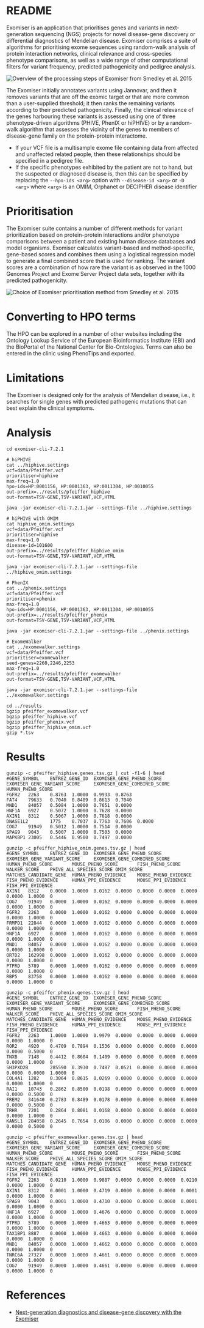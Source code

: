 README
======

Exomiser is an application that prioritises genes and variants in next-generation sequencing (NGS) projects for novel disease-gene discovery or differential diagnostics of Mendelian disease. Exomiser comprises a suite of algorithms for prioritising exome sequences using random-walk analysis of protein interaction networks, clinical relevance and cross-species phenotype comparisons, as well as a wide range of other computational filters for variant frequency, predicted pathogenicity and pedigree analysis.

![Overview of the processing steps of Exomiser from Smedley et al. 2015](image/figure_1.png)

The Exomiser initially annotates variants using Jannovar, and then it removes variants that are off the exomic target or that are more common than a user-supplied threshold; it then ranks the remaining variants according to their predicted pathogenicity. Finally, the clinical relevance of the genes harbouring these variants is assessed using one of three phenotype-driven algorithms (PHIVE, PhenIX or hiPHIVE) or by a random-walk algorithm that assesses the vicinity of the genes to members of disease-gene family on the protein-protein interactome.

* If your VCF file is a multisample exome file containing data from affected and unaffected related people, then these relationships should be specified in a pedigree file.
* If the specific phenotypes exhibited by the patient are not to hand, but the suspected or diagnosed disease is, then this can be specified by replacing the `--hpo-ids <arg>` option with `--disease-id <arg>` or `-D <arg>` where `<arg>` is an OMIM, Orphanet or DECIPHER disease identifier

# Prioritisation

The Exomiser suite contains a number of different methods for variant prioritization based on protein-protein interactions and/or phenotype comparisons between a patient and existing human disease databases and model organisms. Exomiser calculates variant-based and method-specific, gene-based scores and combines them using a logistical regression model to generate a final combined score that is used for ranking. The variant scores are a combination of how rare the variant is as observed in the 1000 Genomes Project and Exome Server Project data sets, together with its predicted pathogenicity.

![Choice of Exomiser prioritisation method from Smedley et al. 2015](image/figure_2.png)

# Converting to HPO terms

The HPO can be explored in a number of other websites including the Ontology Lookup Service of the European Bioinformatics Institute (EBI) and the BioPortal of the National Center for Bio-Ontologies. Terms can also be entered in the clinic using PhenoTips and exported.

# Limitations

The Exomiser is designed only for the analysis of Mendelian disease, i.e., it searches for single genes with predicted pathogenic mutations that can best explain the clinical symptoms.

# Analysis

~~~~{.bash}
cd exomiser-cli-7.2.1

# hiPHIVE
cat ../hiphive.settings
vcf=data/Pfeiffer.vcf
prioritiser=hiphive
max-freq=1.0
hpo-ids=HP:0001156, HP:0001363, HP:0011304, HP:0010055
out-prefix=../results/pfeiffer_hiphive
out-format=TSV-GENE,TSV-VARIANT,VCF,HTML

java -jar exomiser-cli-7.2.1.jar --settings-file ../hiphive.settings

# hiPHIVE with OMIM
cat hiphive_omim.settings 
vcf=data/Pfeiffer.vcf
prioritiser=hiphive
max-freq=1.0
disease-id=101600
out-prefix=../results/pfeiffer_hiphive_omim
out-format=TSV-GENE,TSV-VARIANT,VCF,HTML

java -jar exomiser-cli-7.2.1.jar --settings-file ../hiphive_omim.settings

# PhenIX
cat ../phenix.settings 
vcf=data/Pfeiffer.vcf
prioritiser=phenix
max-freq=1.0
hpo-ids=HP:0001156, HP:0001363, HP:0011304, HP:0010055
out-prefix=../results/pfeiffer_phenix
out-format=TSV-GENE,TSV-VARIANT,VCF,HTML

java -jar exomiser-cli-7.2.1.jar --settings-file ../phenix.settings

# ExomeWalker
cat ../exomewalker.settings 
vcf=data/Pfeiffer.vcf
prioritiser=exomewalker
seed-genes=2260,2246,2253
max-freq=1.0
out-prefix=../results/pfeiffer_exomewalker
out-format=TSV-GENE,TSV-VARIANT,VCF,HTML

java -jar exomiser-cli-7.2.1.jar --settings-file ../exomewalker.settings

cd ../results
bgzip pfeiffer_exomewalker.vcf
bgzip pfeiffer_hiphive.vcf
bgzip pfeiffer_phenix.vcf
bgzip pfeiffer_hiphive_omim.vcf
gzip *.tsv
~~~~

# Results

~~~~{.bash}
gunzip -c pfeiffer_hiphive.genes.tsv.gz | cut -f1-6 | head
#GENE_SYMBOL    ENTREZ_GENE_ID  EXOMISER_GENE_PHENO_SCORE       EXOMISER_GENE_VARIANT_SCORE     EXOMISER_GENE_COMBINED_SCORE    HUMAN_PHENO_SCORE
FGFR2   2263    0.8763  1.0000  0.9933  0.8763
FAT4    79633   0.7040  0.8489  0.8613  0.7040
MND1    84057   0.5084  1.0000  0.7651  0.0000
HNF1A   6927    0.5072  1.0000  0.7628  0.0000
AXIN1   8312    0.5067  1.0000  0.7618  0.0000
DNASE1L2        1775    0.7037  0.7763  0.7606  0.0000
COG7    91949   0.5012  1.0000  0.7514  0.0000
SPAG9   9043    0.5007  1.0000  0.7503  0.0000
MAPKBP1 23005   0.5446  0.9500  0.7497  0.0000

gunzip -c pfeiffer_hiphive_omim.genes.tsv.gz | head
#GENE_SYMBOL    ENTREZ_GENE_ID  EXOMISER_GENE_PHENO_SCORE       EXOMISER_GENE_VARIANT_SCORE     EXOMISER_GENE_COMBINED_SCORE    HUMAN_PHENO_SCORE       MOUSE_PHENO_SCORE       FISH_PHENO_SCORE        WALKER_SCORE    PHIVE_ALL_SPECIES_SCORE OMIM_SCORE      MATCHES_CANDIDATE_GENE  HUMAN_PHENO_EVIDENCE    MOUSE_PHENO_EVIDENCE    FISH_PHENO_EVIDENCE     HUMAN_PPI_EVIDENCE      MOUSE_PPI_EVIDENCE      FISH_PPI_EVIDENCE
AXIN1   8312    0.0000  1.0000  0.0162  0.0000  0.0000  0.0000  0.0000  0.0000  1.0000  0
COG7    91949   0.0000  1.0000  0.0162  0.0000  0.0000  0.0000  0.0000  0.0000  1.0000  0
FGFR2   2263    0.0000  1.0000  0.0162  0.0000  0.0000  0.0000  0.0000  0.0000  1.0000  0
FRMPD1  22844   0.0000  1.0000  0.0162  0.0000  0.0000  0.0000  0.0000  0.0000  1.0000  0
HNF1A   6927    0.0000  1.0000  0.0162  0.0000  0.0000  0.0000  0.0000  0.0000  1.0000  0
MND1    84057   0.0000  1.0000  0.0162  0.0000  0.0000  0.0000  0.0000  0.0000  1.0000  0
OR7D2   162998  0.0000  1.0000  0.0162  0.0000  0.0000  0.0000  0.0000  0.0000  1.0000  0
PTPRD   5789    0.0000  1.0000  0.0162  0.0000  0.0000  0.0000  0.0000  0.0000  1.0000  0
RBP5    83758   0.0000  1.0000  0.0162  0.0000  0.0000  0.0000  0.0000  0.0000  1.0000  0

gunzip -c pfeiffer_phenix.genes.tsv.gz | head
#GENE_SYMBOL    ENTREZ_GENE_ID  EXOMISER_GENE_PHENO_SCORE       EXOMISER_GENE_VARIANT_SCORE     EXOMISER_GENE_COMBINED_SCORE    HUMAN_PHENO_SCORE       MOUSE_PHENO_SCORE       FISH_PHENO_SCORE        WALKER_SCORE    PHIVE_ALL_SPECIES_SCORE OMIM_SCORE      MATCHES_CANDIDATE_GENE  HUMAN_PHENO_EVIDENCE    MOUSE_PHENO_EVIDENCE    FISH_PHENO_EVIDENCE     HUMAN_PPI_EVIDENCE      MOUSE_PPI_EVIDENCE      FISH_PPI_EVIDENCE
FGFR2   2263    1.0000  1.0000  0.9979  0.0000  0.0000  0.0000  0.0000  0.0000  1.0000  0
ROR2    4920    0.4709  0.7894  0.1536  0.0000  0.0000  0.0000  0.0000  0.0000  0.5000  0
TNXB    7148    0.4412  0.8604  0.1409  0.0000  0.0000  0.0000  0.0000  0.0000  1.0000  0
SH3PXD2B        285590  0.3930  0.7487  0.0521  0.0000  0.0000  0.0000  0.0000  0.0000  1.0000  0
COL4A1  1282    0.3064  0.8615  0.0269  0.0000  0.0000  0.0000  0.0000  0.0000  1.0000  0
RAI1    10743   0.2862  0.8500  0.0198  0.0000  0.0000  0.0000  0.0000  0.0000  0.5000  0
FREM2   341640  0.2783  0.8489  0.0178  0.0000  0.0000  0.0000  0.0000  0.0000  0.5000  0
TRHR    7201    0.2864  0.8081  0.0168  0.0000  0.0000  0.0000  0.0000  0.0000  1.0000  0
KANSL1  284058  0.2645  0.7654  0.0106  0.0000  0.0000  0.0000  0.0000  0.0000  0.5000  0

gunzip -c pfeiffer_exomewalker.genes.tsv.gz | head
#GENE_SYMBOL    ENTREZ_GENE_ID  EXOMISER_GENE_PHENO_SCORE       EXOMISER_GENE_VARIANT_SCORE     EXOMISER_GENE_COMBINED_SCORE    HUMAN_PHENO_SCORE       MOUSE_PHENO_SCORE       FISH_PHENO_SCORE        WALKER_SCORE    PHIVE_ALL_SPECIES_SCORE OMIM_SCORE      MATCHES_CANDIDATE_GENE  HUMAN_PHENO_EVIDENCE    MOUSE_PHENO_EVIDENCE    FISH_PHENO_EVIDENCE     HUMAN_PPI_EVIDENCE      MOUSE_PPI_EVIDENCE      FISH_PPI_EVIDENCE
FGFR2   2263    0.0210  1.0000  0.9887  0.0000  0.0000  0.0000  0.0210  0.0000  1.0000  0
AXIN1   8312    0.0001  1.0000  0.4719  0.0000  0.0000  0.0000  0.0001  0.0000  1.0000  0
SPAG9   9043    0.0001  1.0000  0.4710  0.0000  0.0000  0.0000  0.0001  0.0000  1.0000  0
HNF1A   6927    0.0000  1.0000  0.4676  0.0000  0.0000  0.0000  0.0000  0.0000  1.0000  0
PTPRD   5789    0.0000  1.0000  0.4663  0.0000  0.0000  0.0000  0.0000  0.0000  1.0000  0
TAX1BP1 8887    0.0000  1.0000  0.4663  0.0000  0.0000  0.0000  0.0000  0.0000  1.0000  0
MND1    84057   0.0000  1.0000  0.4662  0.0000  0.0000  0.0000  0.0000  0.0000  1.0000  0
TNRC6A  27327   0.0000  1.0000  0.4661  0.0000  0.0000  0.0000  0.0000  0.0000  1.0000  0
COG7    91949   0.0000  1.0000  0.4661  0.0000  0.0000  0.0000  0.0000  0.0000  1.0000  0
~~~~~

# References

* [Next-generation diagnostics and disease-gene discovery with the Exomiser](https://www.ncbi.nlm.nih.gov/pubmed/26562621)

